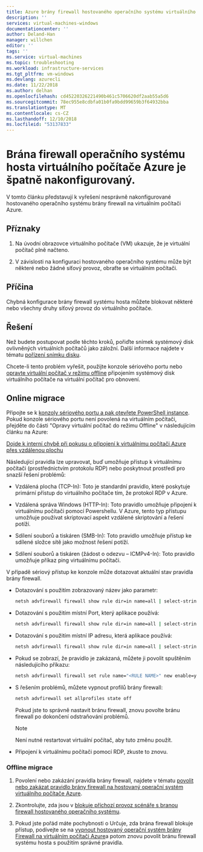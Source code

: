 ```yaml
---
title: Azure brány firewall hostovaného operačního systému virtuálního počítače je špatně nakonfigurovaný. | Dokumentace Microsoftu
description: ''
services: virtual-machines-windows
documentationcenter: ''
author: Deland-Han
manager: willchen
editor: ''
tags: ''
ms.service: virtual-machines
ms.topic: troubleshooting
ms.workload: infrastructure-services
ms.tgt_pltfrm: vm-windows
ms.devlang: azurecli
ms.date: 11/22/2018
ms.author: delhan
ms.openlocfilehash: cd45220326221490b461c5706620df2aab55a5d6
ms.sourcegitcommit: 78ec955e8cdbfa01b0fa9bdd99659b3f64932bba
ms.translationtype: MT
ms.contentlocale: cs-CZ
ms.lasthandoff: 12/10/2018
ms.locfileid: "53137833"
---
```

# <a name="azure-vm-guest-os-firewall-is-misconfigured"></a>Brána firewall operačního systému hosta virtuálního počítače Azure je špatně nakonfigurovaný.

V tomto článku představují k vyřešení nesprávně nakonfigurované hostovaného operačního systému brány firewall na virtuálním počítači Azure.

## <a name="symptoms"></a>Příznaky

1.  Na úvodní obrazovce virtuálního počítače (VM) ukazuje, že je virtuální počítač plně načteno.

2.  V závislosti na konfiguraci hostovaného operačního systému může být některé nebo žádné síťový provoz, obraťte se virtuálním počítači.

## <a name="cause"></a>Příčina

Chybná konfigurace brány firewall systému hosta můžete blokovat některé nebo všechny druhy síťový provoz do virtuálního počítače.

## <a name="solution"></a>Řešení

Než budete postupovat podle těchto kroků, pořiďte snímek systémový disk ovlivněných virtuálních počítačů jako záložní. Další informace najdete v tématu [pořízení snímku disku](../windows/snapshot-copy-managed-disk.md).

Chcete-li tento problém vyřešit, použijte konzole sériového portu nebo [opravte virtuální počítač v režimu offline](troubleshoot-rdp-internal-error.md#repair-the-vm-offline) připojením systémový disk virtuálního počítače na virtuální počítač pro obnovení.

## <a name="online-mitigations"></a>Online migrace

Připojte se k [konzoly sériového portu a pak otevřete PowerShell instance](serial-console-windows.md#use-cmd-or-powershell-in-serial-console). Pokud konzole sériového portu není povolená na virtuálním počítači, přejděte do části "Opravy virtuální počítač do režimu Offline" v následujícím článku na Azure:

 [Dojde k interní chybě při pokusu o připojení k virtuálnímu počítači Azure přes vzdálenou plochu](troubleshoot-rdp-internal-error.md#repair-the-vm-offline)

Následující pravidla lze upravovat, buď umožňuje přístup k virtuálnímu počítači (prostřednictvím protokolu RDP) nebo poskytnout prostředí pro snazší řešení problémů:

*   Vzdálená plocha (TCP-In): Toto je standardní pravidlo, které poskytuje primární přístup do virtuálního počítače tím, že protokol RDP v Azure.

*   Vzdálená správa Windows (HTTP-In): Toto pravidlo umožňuje připojení k virtuálnímu počítači pomocí Powershellu. V Azure, tento typ přístupu umožňuje používat skriptovací aspekt vzdálené skriptování a řešení potíží.

*   Sdílení souborů a tiskáren (SMB-In): Toto pravidlo umožňuje přístup ke sdílené složce sítě jako možnost řešení potíží.

*   Sdílení souborů a tiskáren (žádost o odezvu – ICMPv4-In): Toto pravidlo umožňuje příkaz ping virtuálnímu počítači.

V případě sériový přístup ke konzole může dotazovat aktuální stav pravidla brány firewall.

*   Dotazování s použitím zobrazovaný název jako parametr:

    ```cmd
    netsh advfirewall firewall show rule dir=in name=all | select-string -pattern "(DisplayName.*<FIREWALL RULE NAME>)" -context 9,4 | more
    ```

*   Dotazování s použitím místní Port, který aplikace používá:

    ```cmd
    netsh advfirewall firewall show rule dir=in name=all | select-string -pattern "(LocalPort.*<APPLICAITON PORT>)" -context 9,4 | more
    ```

*   Dotazování s použitím místní IP adresu, která aplikace používá:

    ```cmd
    netsh advfirewall firewall show rule dir=in name=all | select-string -pattern "(LocalIP.*<CUSTOM IP>)" -context 9,4 | more
    ```

*   Pokud se zobrazí, že pravidlo je zakázaná, můžete ji povolit spuštěním následujícího příkazu:

    ```cmd
    netsh advfirewall firewall set rule name="<RULE NAME>" new enable=yes
    ```

*   S řešením problémů, můžete vypnout profilů brány firewall:

    ```cmd
    netsh advfirewall set allprofiles state off
    ```

    Pokud jste to správně nastavit bránu firewall, znovu povolte bránu firewall po dokončení odstraňování problémů.

    > [!Note]
    > Není nutné restartovat virtuální počítač, aby tuto změnu použít.

*   Připojení k virtuálnímu počítači pomocí RDP, zkuste to znovu.

### <a name="offline-mitigations"></a>Offline migrace

1.  Povolení nebo zakázání pravidla brány firewall, najdete v tématu [povolit nebo zakázat pravidlo brány firewall na hostovaný operační systém virtuálního počítače Azure](enable-disable-firewall-rule-guest-os.md).

2.  Zkontrolujte, zda jsou v [blokuje příchozí provoz scénáře s branou firewall hostovaného operačního systému](guest-os-firewall-blocking-inbound-traffic.md).

3.  Pokud jste pořád máte pochybnosti o Určuje, zda brána firewall blokuje přístup, podívejte se na [vypnout hostovaný operační systém brány Firewall na virtuálním počítači Azure](disable-guest-os-firewall-windows.md)a potom znovu povolit bránu firewall systému hosta s použitím správné pravidla.

